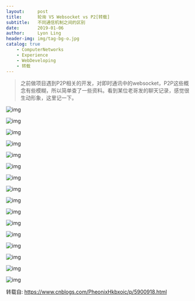 ```yaml
---
layout:     post
title:      轮询 VS Websocket vs P2[转载]
subtitle:   不同通信机制之间的区别
date:       2019-01-06
author:     Lyon Ling
header-img: img/tag-bg-o.jpg
catalog: true
    - ComputerNetworks
    - Experience
    - WebDeveloping
    - 转载
---
```


> 之前做项目遇到P2P相关的开发，对即时通讯中的websocket，P2P这些概念有些模糊，所以简单查了一些资料。看到某位老哥发的聊天记录，感觉很生动形象，这里记一下。

 ![img](https://lyonling.github.io/img/in-post/2019-01-06-轮询vsWebsocketvsP2P/img1.png)

 ![img](https://lyonling.github.io/img/in-post/2019-01-06-轮询vsWebsocketvsP2P/img2.png)

 ![img](https://lyonling.github.io/img/in-post/2019-01-06-轮询vsWebsocketvsP2P/img3.png)

 ![img](https://lyonling.github.io/img/in-post/2019-01-06-轮询vsWebsocketvsP2P/img4.png)

 ![img](https://lyonling.github.io/img/in-post/2019-01-06-轮询vsWebsocketvsP2P/img5.png)

 ![img](https://lyonling.github.io/img/in-post/2019-01-06-轮询vsWebsocketvsP2P/img6.png)

 ![img](https://lyonling.github.io/img/in-post/2019-01-06-轮询vsWebsocketvsP2P/img8.png)

 ![img](https://lyonling.github.io/img/in-post/2019-01-06-轮询vsWebsocketvsP2P/img7.png)

 ![img](https://lyonling.github.io/img/in-post/2019-01-06-轮询vsWebsocketvsP2P/img9.png)

 ![img](https://lyonling.github.io/img/in-post/2019-01-06-轮询vsWebsocketvsP2P/img11.png)

 ![img](https://lyonling.github.io/img/in-post/2019-01-06-轮询vsWebsocketvsP2P/img11.png)

 ![img](https://lyonling.github.io/img/in-post/2019-01-06-轮询vsWebsocketvsP2P/img12.png)

 ![img](https://lyonling.github.io/img/in-post/2019-01-06-轮询vsWebsocketvsP2P/img13.png)

 ![img](https://lyonling.github.io/img/in-post/2019-01-06-轮询vsWebsocketvsP2P/img14.png)

 ![img](https://lyonling.github.io/img/in-post/2019-01-06-轮询vsWebsocketvsP2P/img15.png)

 ![img](https://lyonling.github.io/img/in-post/2019-01-06-轮询vsWebsocketvsP2P/img16.png)



转载自: <https://www.cnblogs.com/PheonixHkbxoic/p/5900918.html>